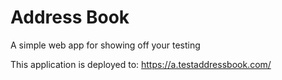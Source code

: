 # Address Book

A simple web app for showing off your testing

This application is deployed to: https://a.testaddressbook.com/
